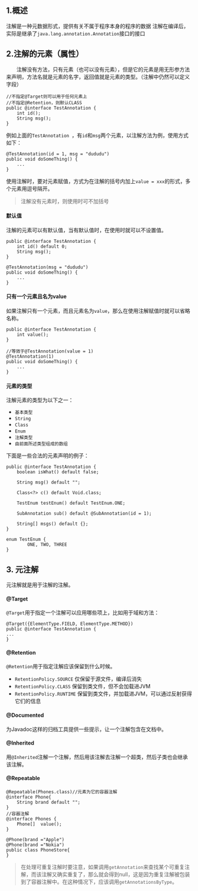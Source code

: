 ## 1.概述
注解是一种元数据形式，提供有关不属于程序本身的程序的数据
注解在编译后，实际是继承了`java.lang.annotation.Annotation`接口的接口
## 2.注解的元素（属性）
&emsp;&emsp;注解没有方法，只有元素（也可以没有元素），但是它的元素是用无形参方法来声明，方法名就是元素的名字，返回值就是元素的类型。（注解中仍然可以定义字段）
```
//不指定@Target则可以用于任何元素上
//不指定@Retention，则默认CLASS
public @interface TestAnnotation {
	int id();
	String msg();
}
```
例如上面的`TestAnnotation `，有`id`和`msg`两个元素，以注解方法为例，使用方式如下：
```
@TestAnnotation(id = 1, msg = "dududu")
public void doSomeThing() {
    ...
}
```
使用注解时，要对元素赋值，方式为在注解的括号内加上`value = xxx`的形式，多个元素用逗号隔开。
> 注解没有元素时，则使用时可不加括号
#### 默认值
注解的元素可以有默认值，当有默认值时，在使用时就可以不设置值。
```
public @interface TestAnnotation {
    int id() default 0;
    String msg();
}
```
```
@TestAnnotation(msg = "dududu")
public void doSomeThing() {
    ...
}
```
#### 只有一个元素且名为value
如果注解只有一个元素，而且元素名为`value`，那么在使用注解赋值时就可以省略名称。
```
public @interface TestAnnotation {
    int value();
}
```
```
//等效于@TestAnnotation(value = 1)
@TestAnnotation(1)
public void doSomeThing() {
    ...
}
```
#### 元素的类型
注解元素的类型为以下之一：
* `基本类型`
* `String`
* `Class`
* `Enum`
* `注解类型`
* `由前面所述类型组成的数组`

下面是一些合法的元素声明的例子：
```
public @interface TestAnnotation {
    boolean isWhat() default false;

    String msg() default "";

    Class<?> c() default Void.class;

    TestEnum testEnum() default TestEnum.ONE;

    SubAnnotation sub() default @SubAnnotation(id = 1);

    String[] msgs() default {};
}

enum TestEnum {
        ONE, TWO, THREE
}
```
## 3. 元注解
元注解就是用于注解的注解。
#### @Target
`@Target`用于指定一个注解可以应用哪些项上，比如用于域和方法：
```
@Target({ElementType.FIELD, ElementType.METHOD})
public @interface TestAnnotation {
...
}
```
#### @Retention
`@Retention`用于指定注解应该保留到什么时候。
* `RetentionPolicy.SOURCE` 仅保留于源文件，编译后消失
* `RetentionPolicy.CLASS` 保留到类文件，但不会加载进JVM
* `RetentionPolicy.RUNTIME` 保留到类文件，并加载进JVM，可以通过反射获得它们的信息
#### @Documented
为Javadoc这样的归档工具提供一些提示，让一个注解包含在文档中。
#### @Inherited
用`@Inherited`注解一个注解，然后用该注解去注解一个超类，然后子类也会继承该注解。
#### @Repeatable
```
@Repeatable(Phones.class)//元素为它的容器注解
@interface Phone{
	String brand default "";
}
//容器注解
@interface Phones {
	Phone[]  value();
}

@Phone(brand ="Apple")
@Phone(brand ="Nokia")
public class PhoneStore{
}
```
> 在处理可重复注解时要注意，如果调用`getAnnotation`来查找某个可重复注解，而该注解又确实重复了，那么就会得到null，这是因为重复注解被包装到了容器注解中。在这种情况下，应该调用`getAnnotationsByType`。